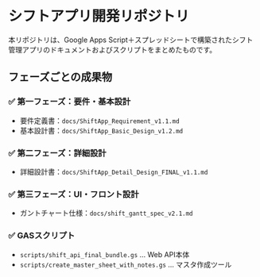 # シフトアプリ開発リポジトリ

本リポジトリは、Google Apps Script＋スプレッドシートで構築されたシフト管理アプリのドキュメントおよびスクリプトをまとめたものです。

## フェーズごとの成果物

### ✅ 第一フェーズ：要件・基本設計
- 要件定義書：`docs/ShiftApp_Requirement_v1.1.md`
- 基本設計書：`docs/ShiftApp_Basic_Design_v1.2.md`

### ✅ 第二フェーズ：詳細設計
- 詳細設計書：`docs/ShiftApp_Detail_Design_FINAL_v1.1.md`

### ✅ 第三フェーズ：UI・フロント設計
- ガントチャート仕様：`docs/shift_gantt_spec_v2.1.md`

### ✅ GASスクリプト
- `scripts/shift_api_final_bundle.gs` … Web API本体
- `scripts/create_master_sheet_with_notes.gs` … マスタ作成ツール
